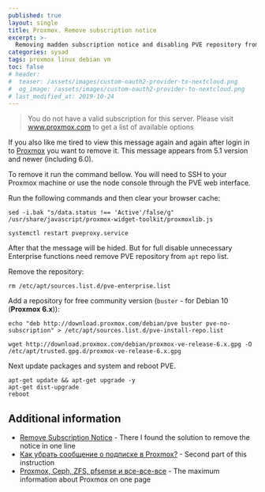 ```yaml
---
published: true
layout: single
title: Proxmox. Remove subscription notice
excerpt: >-
  Removing madden subscription notice and disabling PVE repository from apt-update list.
categories: sysad
tags: proxmox linux debian vm
toc: false
# header:
#  teaser: /assets/images/custom-oauth2-provider-to-nextcloud.png
#  og_image: /assets/images/custom-oauth2-provider-to-nextcloud.png
# last_modified_at: 2019-10-24
---
```


> You do not have a valid subscription for this server. Please visit www.proxmox.com to get a list of available options

If you also like me tired to view this message again and again after login in to
[Proxmox](https://www.proxmox.com/en/) you want to remove it. This message appears from 5.1 version and newer (including 6.0).

To remove it run the command bellow.
You will need to SSH to your Proxmox machine or use the node console through the PVE web interface.

Run the following commands and then clear your browser cache:
```
sed -i.bak "s/data.status !== 'Active'/false/g" /usr/share/javascript/proxmox-widget-toolkit/proxmoxlib.js

systemctl restart pveproxy.service
```

After that the message will be hided. But for full disable unnecessary Enterprise functions need remove PVE repository from `apt` repo list.

Remove the repository:
```
rm /etc/apt/sources.list.d/pve-enterprise.list
```

Add a repository for free community version (`buster` - for Debian 10 (**Proxmox 6.x**)):
```
echo "deb http://download.proxmox.com/debian/pve buster pve-no-subscription" > /etc/apt/sources.list.d/pve-install-repo.list

wget http://download.proxmox.com/debian/proxmox-ve-release-6.x.gpg -O /etc/apt/trusted.gpg.d/proxmox-ve-release-6.x.gpg
```

Next update packages and system and reboot PVE.
```
apt-get update && apt-get upgrade -y
apt-get dist-upgrade
reboot
```

## Additional information

* [Remove Subscription Notice](https://johnscs.com/remove-proxmox51-subscription-notice/) -
  There I found the solution to remove the notice in one line
* [Как убрать сообщение о подписке в Proxmox?](https://www.init-d.ru/2018/03/21/proxmox-message/) -
  Second part of this instruction
* [Proxmox, Ceph, ZFS, pfsense и все-все-все](https://forum.netgate.com/topic/120102/proxmox-ceph-zfs-pfsense-%D0%B8-%D0%B2%D1%81%D0%B5-%D0%B2%D1%81%D0%B5-%D0%B2%D1%81%D0%B5) -
  The maximum information about Proxmox on one page
